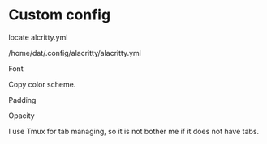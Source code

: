 

# Custom config

locate alcritty.yml

/home/dat/.config/alacritty/alacritty.yml

Font

Copy color scheme.

Padding

Opacity

I use Tmux for tab managing, so it is not bother me if it does not have tabs.